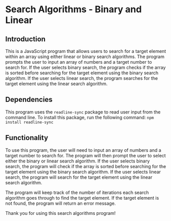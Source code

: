 # Search Algorithms - Binary and Linear

## Introduction

This is a JavaScript program that allows users to search for a target element within an array using either linear or binary search algorithms. The program prompts the user to input an array of numbers and a target number to search for. If the user selects binary search, the program checks if the array is sorted before searching for the target element using the binary search algorithm. If the user selects linear search, the program searches for the target element using the linear search algorithm.

## Dependencies

This program uses the `readline-sync` package to read user input from the command line. To install this package, run the following command: 
```npm install readline-sync```


## Functionality

To use this program, the user will need to input an array of numbers and a target number to search for. The program will then prompt the user to select either the binary or linear search algorithm. If the user selects binary search, the program will check if the array is sorted before searching for the target element using the binary search algorithm. If the user selects linear search, the program will search for the target element using the linear search algorithm. 

The program will keep track of the number of iterations each search algorithm goes through to find the target element. If the target element is not found, the program will return an error message.

Thank you for using this search algorithms program!


